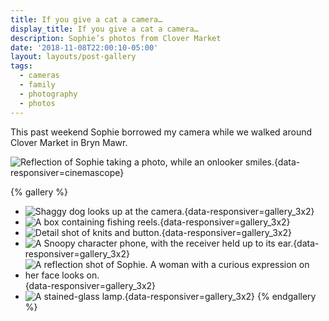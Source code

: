 ```yaml
---
title: If you give a cat a camera…
display_title: If you give a cat a camera…
description: Sophie’s photos from Clover Market
date: '2018-11-08T22:00:10-05:00'
layout: layouts/post-gallery
tags:
  - cameras
  - family
  - photography
  - photos
---
```

This past weekend Sophie borrowed my camera while we walked around Clover Market in Bryn Mawr.

![Reflection of Sophie taking a photo, while an onlooker smiles.](if-you-give-a-cat-a-camera-1.jpg "Sophie particularly liked reflections."){data-responsiver=cinemascope}

{% gallery %}
- ![Shaggy dog looks up at the camera.](if-you-give-a-cat-a-camera-2.jpg "Chewbacca. This photo doesn’t convey how big he was."){data-responsiver=gallery_3x2}
- ![A box containing fishing reels.](if-you-give-a-cat-a-camera-3.jpg){data-responsiver=gallery_3x2}
- ![Detail shot of knits and button.](if-you-give-a-cat-a-camera-4.jpg "Sophie seemed to really want to grab detail shots."){data-responsiver=gallery_3x2}
- ![A Snoopy character phone, with the receiver held up to its ear.](if-you-give-a-cat-a-camera-5.jpg){data-responsiver=gallery_3x2}
- ![A reflection shot of Sophie. A woman with a curious expression on her face looks on.](if-you-give-a-cat-a-camera-6.jpg){data-responsiver=gallery_3x2}
- ![A stained-glass lamp.](if-you-give-a-cat-a-camera-7.jpg){data-responsiver=gallery_3x2}
{% endgallery %}